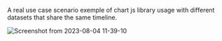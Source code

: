 A real use case scenario exemple of chart js library usage with different datasets that share the same timeline.

![Screenshot from 2023-08-04 11-39-10](https://github.com/marcofalcone/chartJs-timeline/assets/61291681/2337828a-b7c6-463d-9881-d6c187afb3ba)
